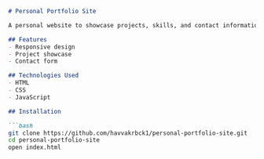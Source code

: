 ```markdown
# Personal Portfolio Site

A personal website to showcase projects, skills, and contact information.

## Features
- Responsive design
- Project showcase
- Contact form

## Technologies Used
- HTML
- CSS
- JavaScript

## Installation

```bash
git clone https://github.com/havvakrbck1/personal-portfolio-site.git
cd personal-portfolio-site
open index.html

